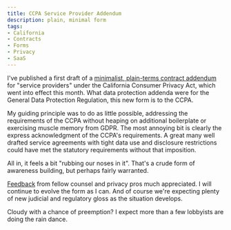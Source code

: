 ```yaml
---
title: CCPA Service Provider Addendum
description: plain, minimal form
tags:
- California
- Contracts
- Forms
- Privacy
- SaaS
---
```


I've published a first draft of a [minimalist, plain-terms contract addendum](https://github.com/kemitchell/ccpa-service-provider-addendum/releases/download/1e/addendum.docx) for "service providers" under the California Consumer Privacy Act, which went into effect this month.  What data protection addenda were for the General Data Protection Regulation, this new form is to the CCPA.

My guiding principle was to do as little possible, addressing the requirements of the CCPA without heaping on additional boilerplate or exercising muscle memory from GDPR.  The most annoying bit is clearly the express acknowledgment of the CCPA's requirements.  A great many well drafted service agreements with tight data use and disclosure restrictions could have met the statutory requirements without that imposition.

All in, it feels a bit "rubbing our noses in it".  That's a crude form of awareness building, but perhaps fairly warranted.

[Feedback](mailto:kyle@kemitchell.com) from fellow counsel and privacy pros much appreciated.  I will continue to evolve the form as I can.  And of course we're expecting plenty of new judicial and regulatory gloss as the situation develops.

Cloudy with a chance of preemption?  I expect more than a few lobbyists are doing the rain dance.
